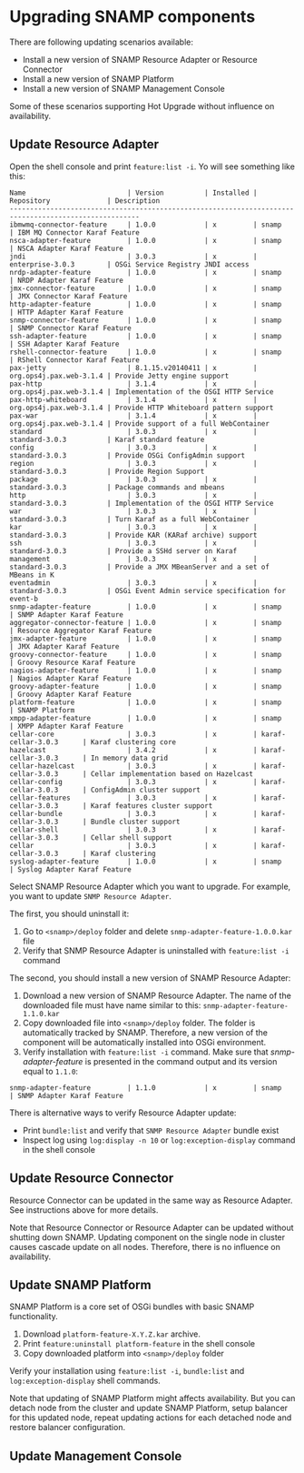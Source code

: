 Upgrading SNAMP components
====

There are following updating scenarios available:
* Install a new version of SNAMP Resource Adapter or Resource Connector
* Install a new version of SNAMP Platform
* Install a new version of SNAMP Management Console

Some of these scenarios supporting Hot Upgrade without influence on availability.

## Update Resource Adapter
Open the shell console and print `feature:list -i`. Yo will see something like this:
```
Name                         | Version          | Installed | Repository              | Description
------------------------------------------------------------------------------------------------------
ibmwmq-connector-feature     | 1.0.0            | x         | snamp                   | IBM MQ Connector Karaf Feature
nsca-adapter-feature         | 1.0.0            | x         | snamp                   | NSCA Adapter Karaf Feature
jndi                         | 3.0.3            | x         | enterprise-3.0.3        | OSGi Service Registry JNDI access
nrdp-adapter-feature         | 1.0.0            | x         | snamp                   | NRDP Adapter Karaf Feature
jmx-connector-feature        | 1.0.0            | x         | snamp                   | JMX Connector Karaf Feature
http-adapter-feature         | 1.0.0            | x         | snamp                   | HTTP Adapter Karaf Feature
snmp-connector-feature       | 1.0.0            | x         | snamp                   | SNMP Connector Karaf Feature
ssh-adapter-feature          | 1.0.0            | x         | snamp                   | SSH Adapter Karaf Feature
rshell-connector-feature     | 1.0.0            | x         | snamp                   | RShell Connector Karaf Feature
pax-jetty                    | 8.1.15.v20140411 | x         | org.ops4j.pax.web-3.1.4 | Provide Jetty engine support
pax-http                     | 3.1.4            | x         | org.ops4j.pax.web-3.1.4 | Implementation of the OSGI HTTP Service
pax-http-whiteboard          | 3.1.4            | x         | org.ops4j.pax.web-3.1.4 | Provide HTTP Whiteboard pattern support
pax-war                      | 3.1.4            | x         | org.ops4j.pax.web-3.1.4 | Provide support of a full WebContainer
standard                     | 3.0.3            | x         | standard-3.0.3          | Karaf standard feature
config                       | 3.0.3            | x         | standard-3.0.3          | Provide OSGi ConfigAdmin support
region                       | 3.0.3            | x         | standard-3.0.3          | Provide Region Support
package                      | 3.0.3            | x         | standard-3.0.3          | Package commands and mbeans
http                         | 3.0.3            | x         | standard-3.0.3          | Implementation of the OSGI HTTP Service
war                          | 3.0.3            | x         | standard-3.0.3          | Turn Karaf as a full WebContainer
kar                          | 3.0.3            | x         | standard-3.0.3          | Provide KAR (KARaf archive) support
ssh                          | 3.0.3            | x         | standard-3.0.3          | Provide a SSHd server on Karaf
management                   | 3.0.3            | x         | standard-3.0.3          | Provide a JMX MBeanServer and a set of MBeans in K
eventadmin                   | 3.0.3            | x         | standard-3.0.3          | OSGi Event Admin service specification for event-b
snmp-adapter-feature         | 1.0.0            | x         | snamp                   | SNMP Adapter Karaf Feature
aggregator-connector-feature | 1.0.0            | x         | snamp                   | Resource Aggregator Karaf Feature
jmx-adapter-feature          | 1.0.0            | x         | snamp                   | JMX Adapter Karaf Feature
groovy-connector-feature     | 1.0.0            | x         | snamp                   | Groovy Resource Karaf Feature
nagios-adapter-feature       | 1.0.0            | x         | snamp                   | Nagios Adapter Karaf Feature
groovy-adapter-feature       | 1.0.0            | x         | snamp                   | Groovy Adapter Karaf Feature
platform-feature             | 1.0.0            | x         | snamp                   | SNAMP Platform
xmpp-adapter-feature         | 1.0.0            | x         | snamp                   | XMPP Adapter Karaf Feature
cellar-core                  | 3.0.3            | x         | karaf-cellar-3.0.3      | Karaf clustering core
hazelcast                    | 3.4.2            | x         | karaf-cellar-3.0.3      | In memory data grid
cellar-hazelcast             | 3.0.3            | x         | karaf-cellar-3.0.3      | Cellar implementation based on Hazelcast
cellar-config                | 3.0.3            | x         | karaf-cellar-3.0.3      | ConfigAdmin cluster support
cellar-features              | 3.0.3            | x         | karaf-cellar-3.0.3      | Karaf features cluster support
cellar-bundle                | 3.0.3            | x         | karaf-cellar-3.0.3      | Bundle cluster support
cellar-shell                 | 3.0.3            | x         | karaf-cellar-3.0.3      | Cellar shell support
cellar                       | 3.0.3            | x         | karaf-cellar-3.0.3      | Karaf clustering
syslog-adapter-feature       | 1.0.0            | x         | snamp                   | Syslog Adapter Karaf Feature
```
Select SNAMP Resource Adapter which you want to upgrade. For example, you want to update `SNMP Resource Adapter`.

The first, you should uninstall it:
1. Go to `<snamp>/deploy` folder and delete `snmp-adapter-feature-1.0.0.kar` file
2. Verify that SNMP Resource Adapter is uninstalled with `feature:list -i` command

The second, you should install a new version of SNAMP Resource Adapter:
1. Download a new version of SNAMP Resource Adapter. The name of the downloaded file must have name similar to this: `snmp-adapter-feature-1.1.0.kar`
2. Copy downloaded file into `<snamp>/deploy` folder. The folder is automatically tracked by SNAMP. Therefore, a new version of the component will be automatically installed into OSGi environment.
3. Verify installation with `feature:list -i` command. Make sure that _snmp-adapter-feature_ is presented in the command output and its version equal to `1.1.0`:

```
snmp-adapter-feature         | 1.1.0            | x         | snamp                   | SNMP Adapter Karaf Feature

```

There is alternative ways to verify Resource Adapter update:
* Print `bundle:list` and verify that `SNMP Resource Adapter` bundle exist
* Inspect log using `log:display -n 10` or ` log:exception-display ` command in the shell console

## Update Resource Connector
Resource Connector can be updated in the same way as Resource Adapter. See instructions above for more details.

Note that Resource Connector or Resource Adapter can be updated without shutting down SNAMP. Updating component on the single node in cluster causes cascade update on all nodes. Therefore, there is no influence on availability.

## Update SNAMP Platform
SNAMP Platform is a core set of OSGi bundles with basic SNAMP functionality.
1. Download `platform-feature-X.Y.Z.kar` archive.
2. Print `feature:uninstall platform-feature` in the shell console
3. Copy downloaded platform into `<snamp>/deploy` folder

Verify your installation using `feature:list -i`, `bundle:list` and `log:exception-display` shell commands.

Note that updating of SNAMP Platform might affects availability. But you can detach node from the cluster and update SNAMP Platform, setup balancer for this updated node, repeat updating actions for each detached node and restore balancer configuration.

## Update Management Console
